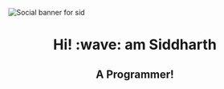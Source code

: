 ![Social banner for sid](https://github.com/siddharth1729/about/blob/master/assets/feynman.png)
<h1 align='center'> Hi!  :wave: am Siddharth</h1>
<h2 align='center'>A Programmer!</h2>

